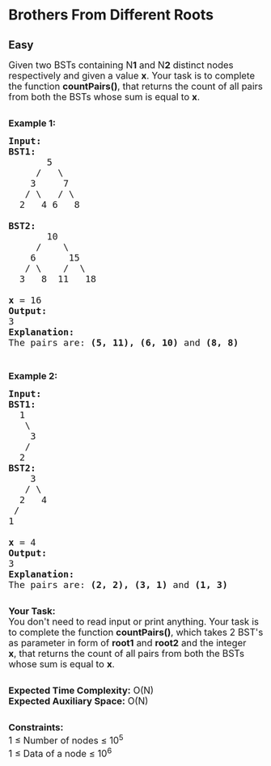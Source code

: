 # Brothers From Different Roots
## Easy 
<div class="problem-statement" style="user-select: auto;">
                <p style="user-select: auto;"></p><p style="user-select: auto;"><span style="font-size: 18px; user-select: auto;">Given two BSTs containing N<strong style="user-select: auto;">1</strong>&nbsp;and N<strong style="user-select: auto;">2</strong>&nbsp;distinct nodes respectively and given a value&nbsp;<strong style="user-select: auto;">x</strong>. Your task is to complete the function <strong style="user-select: auto;">countPairs()</strong>, that returns the&nbsp;count of all pairs from both the BSTs whose sum is equal to&nbsp;<strong style="user-select: auto;">x</strong>.</span></p>

<p style="user-select: auto;"><br style="user-select: auto;">
<span style="font-size: 18px; user-select: auto;"><strong style="user-select: auto;">Example 1:</strong></span></p>

<pre style="user-select: auto;"><span style="font-size: 18px; user-select: auto;"><strong style="user-select: auto;">Input:</strong>
<strong style="user-select: auto;">BST1:</strong>
&nbsp;      5
     /   \
&nbsp;   3     7
&nbsp;  / \   / \
  2   4 6   8

<strong style="user-select: auto;">BST2:</strong>
&nbsp;      10
&nbsp;    /    \
&nbsp;   6      15
&nbsp;  / \    /  \
&nbsp; 3   8  11   18

<strong style="user-select: auto;">x</strong> = 16
<strong style="user-select: auto;">Output:
</strong>3
<strong style="user-select: auto;">Explanation:
</strong>The pairs are: <strong style="user-select: auto;">(5, 11), (6, 10)</strong> and <strong style="user-select: auto;">(8, 8)</strong></span><span style="font-size: 18px; user-select: auto;">
</span></pre>

<p style="user-select: auto;">&nbsp;</p>

<p style="user-select: auto;"><span style="font-size: 18px; user-select: auto;"><strong style="user-select: auto;">Example 2:</strong></span></p>

<pre style="user-select: auto;"><span style="font-size: 18px; user-select: auto;"><strong style="user-select: auto;">Input:
BST1:</strong>
  1
   \
    3
   /
  2
<strong style="user-select: auto;">BST2:
&nbsp;   </strong>3
&nbsp;  / \
&nbsp; 2   4
 /     
1

<strong style="user-select: auto;">x</strong> = 4
<strong style="user-select: auto;">Output:
</strong>3
<strong style="user-select: auto;">Explanation:</strong>
The pairs are: <strong style="user-select: auto;">(2, 2), (3, 1)</strong> and <strong style="user-select: auto;">(1, 3)</strong>
</span></pre>

<p style="user-select: auto;"><br style="user-select: auto;">
<span style="font-size: 18px; user-select: auto;"><strong style="user-select: auto;">Your Task:</strong><br style="user-select: auto;">
You don't need to read input or print anything. Your task is to complete the function <strong style="user-select: auto;">countPairs()</strong>, which takes 2 BST's as parameter in form of <strong style="user-select: auto;">root1</strong> and <strong style="user-select: auto;">root2</strong> and the integer <strong style="user-select: auto;">x</strong>,&nbsp;that returns the&nbsp;count of all pairs from both the BSTs whose sum is equal to&nbsp;<strong style="user-select: auto;">x</strong>.</span></p>

<p style="user-select: auto;"><br style="user-select: auto;">
<span style="font-size: 18px; user-select: auto;"><strong style="user-select: auto;">Expected Time Complexity:</strong> O(N)<br style="user-select: auto;">
<strong style="user-select: auto;">Expected Auxiliary Space:</strong> O(N)</span></p>

<p style="user-select: auto;"><br style="user-select: auto;">
<span style="font-size: 18px; user-select: auto;"><strong style="user-select: auto;">Constraints:</strong><br style="user-select: auto;">
1 ≤ Number of nodes ≤ 10<sup style="user-select: auto;">5</sup><br style="user-select: auto;">
1 ≤ Data of a node ≤ 10<sup style="user-select: auto;">6</sup></span></p>
 <p style="user-select: auto;"></p>
            </div>